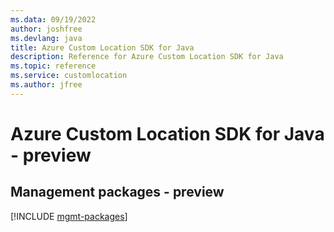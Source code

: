 ```yaml
---
ms.data: 09/19/2022
author: joshfree
ms.devlang: java
title: Azure Custom Location SDK for Java
description: Reference for Azure Custom Location SDK for Java
ms.topic: reference
ms.service: customlocation
ms.author: jfree
---
```

# Azure Custom Location SDK for Java - preview

## Management packages - preview
[!INCLUDE [mgmt-packages](custom-location-mgmt-index.md)]